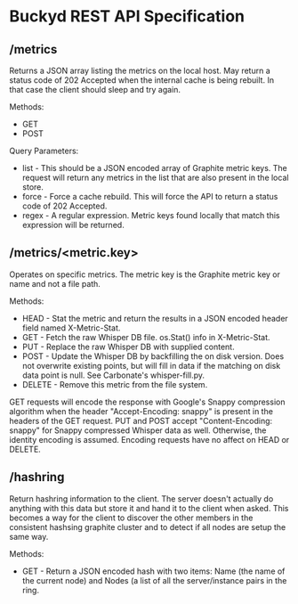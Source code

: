 Buckyd REST API Specification
=============================

/metrics
--------

Returns a JSON array listing the metrics on the local host.  May return a status
code of 202 Accepted when the internal cache is being rebuilt.  In that case
the client should sleep and try again.

Methods:

* GET
* POST

Query Parameters:

* list - This should be a JSON encoded array of Graphite metric keys.  The
  request will return any metrics in the list that are also present in the
  local store.
* force - Force a cache rebuild.  This will force the API to return a status
  code of 202 Accepted.
* regex - A regular expression.  Metric keys found locally that match this
  expression will be returned.

/metrics/<metric.key>
---------------------

Operates on specific metrics.  The metric key is the Graphite metric key
or name and not a file path.

Methods:

* HEAD - Stat the metric and return the results in a JSON encoded
  header field named X-Metric-Stat.
* GET - Fetch the raw Whisper DB file.  os.Stat() info in X-Metric-Stat.
* PUT - Replace the raw Whisper DB with supplied content.
* POST - Update the Whisper DB by backfilling the on disk version.  Does not
  overwrite existing points, but will fill in data if the matching on disk
  data point is null.  See Carbonate's whisper-fill.py.
* DELETE - Remove this metric from the file system.

GET requests will encode the response with Google's Snappy compression
algorithm when the header "Accept-Encoding: snappy" is present in the
headers of the GET request.  PUT and POST accept "Content-Encoding: snappy"
for Snappy compressed Whisper data as well.  Otherwise, the identity
encoding is assumed.  Encoding requests have no affect on HEAD or DELETE.

/hashring
---------

Return hashring information to the client.  The server doesn't actually do
anything with this data but store it and hand it to the client when asked.
This becomes a way for the client to discover the other members in the
consistent hashsing graphite cluster and to detect if all nodes are
setup the same way.

Methods:

* GET - Return a JSON encoded hash with two items: Name (the name of the
  current node) and Nodes (a list of all the server/instance pairs in the
  ring.
